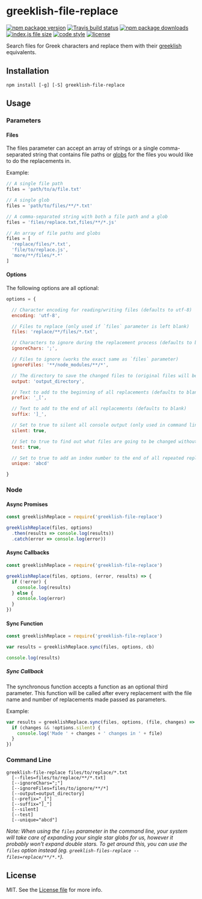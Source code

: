 # greeklish-file-replace
[![npm package version](https://img.shields.io/npm/v/greeklish-file-replace.svg?style=flat-square)](https://www.npmjs.com/package/greeklish-file-replace) [![Travis build status](https://img.shields.io/travis/kodie/greeklish-file-replace.svg?style=flat-square)](https://travis-ci.org/kodie/greeklish-file-replace) [![npm package downloads](https://img.shields.io/npm/dt/greeklish-file-replace.svg?style=flat-square)](https://www.npmjs.com/package/greeklish-file-replace) [![index.js file size](https://img.shields.io/github/size/kodie/greeklish-file-replace/index.js.svg?style=flat-square)](index.js) [![code style](https://img.shields.io/badge/code_style-standard-yellow.svg?style=flat-square)](https://github.com/standard/standard) [![license](https://img.shields.io/github/license/kodie/greeklish-file-replace.svg?style=flat-square)](LICENSE.md)

Search files for Greek characters and replace them with their [greeklish](https://en.wikipedia.org/wiki/Greeklish) equivalents.

## Installation
```
npm install [-g] [-S] greeklish-file-replace
```

## Usage
### Parameters
#### Files
The files parameter can accept an array of strings or a single comma-separated string that contains file paths or [globs](https://en.wikipedia.org/wiki/Glob_(programming)) for the files you would like to do the replacements in.

Example:
```javascript
// A single file path
files = 'path/to/a/file.txt'

// A single glob
files = 'path/to/files/**/*.txt'

// A comma-separated string with both a file path and a glob
files = 'files/replace.txt,files/**/*.js'

// An array of file paths and globs
files = [
  'replace/files/*.txt',
  'file/to/replace.js',
  'more/**/files/*.*'
]
```

#### Options
The following options are all optional:

```javascript
options = {

  // Character encoding for reading/writing files (defaults to utf-8)
  encoding: 'utf-8',

  // Files to replace (only used if `files` parameter is left blank)
  files: 'replace/**/files/*.txt',

  // Characters to ignore during the replacement process (defaults to blank)
  ignoreChars: ';',

  // Files to ignore (works the exact same as `files` parameter)
  ignoreFiles: '**/node_modules/**/*',

  // The directory to save the changed files to (original files will be overwritten if left blank) (defaults to blank)
  output: 'output_directory',

  // Text to add to the beginning of all replacements (defaults to blank)
  prefix: '_[',

  // Text to add to the end of all replacements (defaults to blank)
  suffix: ']_',

  // Set to true to silent all console output (only used in command line) (defaults to false)
  silent: true,

  // Set to true to find out what files are going to be changed without actually changing them (defaults to false)
  test: true,

  // Set to true to add an index number to the end of all repeated replacements or provide a string to use letters instead of numbers (defaults to false)
  unique: 'abcd'

}
```

### Node
#### Async Promises
```javascript
const greeklishReplace = require('greeklish-file-replace')

greeklishReplace(files, options)
  .then(results => console.log(results))
  .catch(error => console.log(error))
```

#### Async Callbacks
```javascript
const greeklishReplace = require('greeklish-file-replace')

greeklishReplace(files, options, (error, results) => {
  if (!error) {
    console.log(results)
  } else {
    console.log(error)
  }
})
```

#### Sync Function
```javascript
const greeklishReplace = require('greeklish-file-replace')

var results = greeklishReplace.sync(files, options, cb)

console.log(results)
```

##### Sync Callback
The synchronous function accepts a function as an optional third parameter. This function will be called after every replacement with the file name and number of replacements made passed as parameters.

Example:
```javascript
var results = greeklishReplace.sync(files, options, (file, changes) => {
  if (changes && !options.silent) {
    console.log('Made ' + changes + ' changes in ' + file)
  }
})
```

### Command Line
```
greeklish-file-replace files/to/replace/*.txt
  [--files=files/to/replace/**/*.txt]
  [--ignoreChars=";"]
  [--ignoreFiles=files/to/ignore/**/*]
  [--output=output_directory]
  [--prefix="_["]
  [--suffix="]_"]
  [--silent]
  [--test]
  [--unique="abcd"]
```

*Note: When using the `files` parameter in the command line, your system will take care of expanding your single star globs for us, however it probably won't expand double stars. To get around this, you can use the `files` option instead (eg. `greeklish-files-replace --files=replace/**/*.*`).*

## License
MIT. See the [License file](LICENSE.md) for more info.
